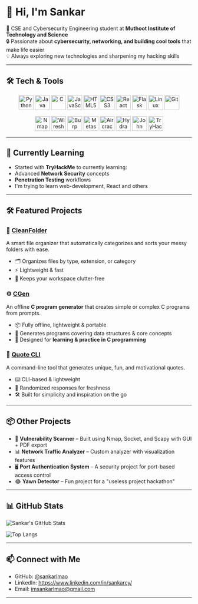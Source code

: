 # 👋 Hi, I'm Sankar  

🚀 CSE and Cybersecurity Engineering student at **Muthoot Institute of Technology and Science**  
🔒 Passionate about **cybersecurity, networking, and building cool tools** that make life easier  
💡 Always exploring new technologies and sharpening my hacking skills  

---

## 🛠️ Tech & Tools

<p align="center">
  <!-- Programming Languages & Frameworks -->
  <img src="https://cdn.jsdelivr.net/gh/devicons/devicon/icons/python/python-original.svg" width="40" title="Python"/>
  <img src="https://cdn.jsdelivr.net/gh/devicons/devicon/icons/java/java-original.svg" width="40" title="Java"/>
  <img src="https://cdn.jsdelivr.net/gh/devicons/devicon/icons/c/c-original.svg" width="40" title="C"/>
  <img src="https://cdn.jsdelivr.net/gh/devicons/devicon/icons/javascript/javascript-original.svg" width="40" title="JavaScript"/>
  <img src="https://cdn.jsdelivr.net/gh/devicons/devicon/icons/html5/html5-original.svg" width="40" title="HTML5"/>
  <img src="https://cdn.jsdelivr.net/gh/devicons/devicon/icons/css3/css3-original.svg" width="40" title="CSS3"/>
  <img src="https://cdn.jsdelivr.net/gh/devicons/devicon/icons/react/react-original.svg" width="40" title="React"/>
  <img src="https://cdn.jsdelivr.net/gh/devicons/devicon/icons/flask/flask-original.svg" width="40" title="Flask"/>
  <img src="https://cdn.jsdelivr.net/gh/devicons/devicon/icons/linux/linux-original.svg" width="40" title="Linux"/>
  <img src="https://cdn.jsdelivr.net/gh/devicons/devicon/icons/git/git-original.svg" width="40" title="Git"/>
</p>

<p align="center">
  <!-- Cybersecurity / Networking Tools -->
  <img src="https://raw.githubusercontent.com/sankarlmao/assets/main/icons/nmap.png" width="40" title="Nmap"/>
  <img src="https://raw.githubusercontent.com/sankarlmao/assets/main/icons/wireshark.png" width="40" title="Wireshark"/>
  <img src="https://raw.githubusercontent.com/sankarlmao/assets/main/icons/burp.png" width="40" title="Burp Suite"/>
  <img src="https://raw.githubusercontent.com/sankarlmao/assets/main/icons/metasploit.png" width="40" title="Metasploit"/>
  <img src="https://raw.githubusercontent.com/sankarlmao/assets/main/icons/aircrack.png" width="40" title="Aircrack-ng"/>
  <img src="https://raw.githubusercontent.com/sankarlmao/assets/main/icons/hydra.png" width="40" title="Hydra"/>
  <img src="https://raw.githubusercontent.com/sankarlmao/assets/main/icons/john.png" width="40" title="John the Ripper"/>
  <img src="https://raw.githubusercontent.com/sankarlmao/assets/main/icons/tryhackme.png" width="40" title="TryHackMe"/>
</p>

---

## 🌱 Currently Learning
- Started with **TryHackMe** to currently learning:  
- Advanced **Network Security** concepts  
- **Penetration Testing** workflows  
- I'm trying to learn web-development, React and others  

---

## 🛠️ Featured Projects  

### 📂 [CleanFolder](https://github.com/sankarlmao/CleanFolder)  
A smart file organizer that automatically categorizes and sorts your messy folders with ease.  
- 🗂️ Organizes files by type, extension, or category  
- ⚡ Lightweight & fast  
- 🎯 Keeps your workspace clutter-free  

### ⚙️ [CGen](https://github.com/sankarlmao/CGen)  
An offline **C program generator** that creates simple or complex C programs from prompts.  
- 📦 Fully offline, lightweight & portable  
- 🧠 Generates programs covering data structures & core concepts  
- 🔧 Designed for **learning & practice in C programming**  

### 💬 [Quote CLI](https://github.com/sankarlmao/quote-cli)  
A command-line tool that generates unique, fun, and motivational quotes.  
- ⌨️ CLI-based & lightweight  
- 🎲 Randomized responses for freshness  
- 🛠️ Built for simplicity and inspiration on the go  

---

## 📦 Other Projects  
- 🔎 **Vulnerability Scanner** – Built using Nmap, Socket, and Scapy with GUI + PDF export  
- 📊 **Network Traffic Analyzer** – Custom analyzer with visualization features  
- 🖥️ **Port Authentication System** – A security project for port-based access control  
- 😂 **Yawn Detector** – Fun project for a "useless project hackathon"  

---

## 📊 GitHub Stats  

![Sankar's GitHub Stats](https://github-readme-stats.vercel.app/api?username=sankarlmao&show_icons=true&theme=radical)  

![Top Langs](https://github-readme-stats.vercel.app/api/top-langs/?username=sankarlmao&layout=compact&theme=radical)  

---

## 📫 Connect with Me  
- GitHub: [@sankarlmao](https://github.com/sankarlmao)  
- LinkedIn: https://www.linkedin.com/in/sankarcy/  
- Email: imsankarlmao@gmail.com

---

